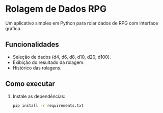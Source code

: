 # Rolagem de Dados RPG

Um aplicativo simples em Python para rolar dados de RPG com interface gráfica.

## Funcionalidades
- Seleção de dados (d4, d6, d8, d10, d20, d100).
- Exibição do resultado da rolagem.
- Histórico das rolagens.

## Como executar
1. Instale as dependências:
   ```bash
   pip install -r requirements.txt
